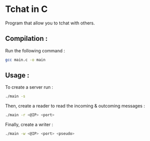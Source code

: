 # Tchat in C

Program that allow you to tchat with others.

## Compilation :

Run the following command :

```bash
gcc main.c -o main
```

## Usage :

To create a server run :

```bash
./main -s
```

Then, create a reader to read the incoming & outcoming messages :

```bash
./main -r <@IP> <port>
```

Finally, create a writer :

```bash
./main -w <@IP> <port> <pseudo>
```
